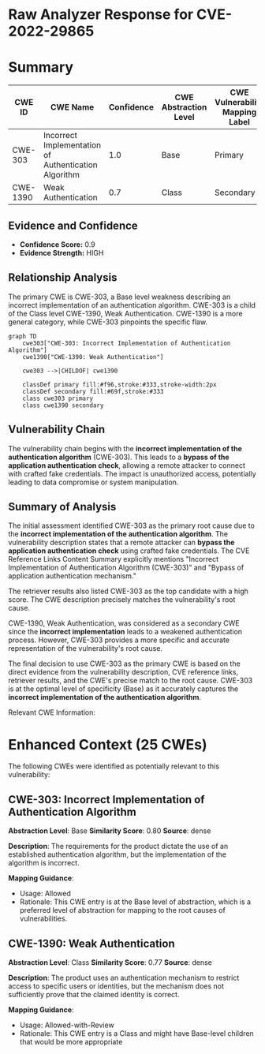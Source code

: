 # Raw Analyzer Response for CVE-2022-29865

# Summary
| CWE ID | CWE Name | Confidence | CWE Abstraction Level | CWE Vulnerability Mapping Label | CWE-Vulnerability Mapping Notes |
|---|---|---|---|---|---|
| CWE-303 | Incorrect Implementation of Authentication Algorithm | 1.0 | Base | Primary | Allowed |
| CWE-1390 | Weak Authentication | 0.7 | Class | Secondary | Allowed-with-Review |

## Evidence and Confidence

*   **Confidence Score:** 0.9
*   **Evidence Strength:** HIGH

## Relationship Analysis
The primary CWE is CWE-303, a Base level weakness describing an incorrect implementation of an authentication algorithm. CWE-303 is a child of the Class level CWE-1390, Weak Authentication. CWE-1390 is a more general category, while CWE-303 pinpoints the specific flaw.

```mermaid
graph TD
    cwe303["CWE-303: Incorrect Implementation of Authentication Algorithm"]
    cwe1390["CWE-1390: Weak Authentication"]

    cwe303 -->|CHILDOF| cwe1390

    classDef primary fill:#f96,stroke:#333,stroke-width:2px
    classDef secondary fill:#69f,stroke:#333
    class cwe303 primary
    class cwe1390 secondary
```

## Vulnerability Chain
The vulnerability chain begins with the **incorrect implementation of the authentication algorithm** (CWE-303). This leads to a **bypass of the application authentication check**, allowing a remote attacker to connect with crafted fake credentials. The impact is unauthorized access, potentially leading to data compromise or system manipulation.

## Summary of Analysis
The initial assessment identified CWE-303 as the primary root cause due to the **incorrect implementation of the authentication algorithm**. The vulnerability description states that a remote attacker can **bypass the application authentication check** using crafted fake credentials. The CVE Reference Links Content Summary explicitly mentions "Incorrect Implementation of Authentication Algorithm (CWE-303)" and "Bypass of application authentication mechanism."

The retriever results also listed CWE-303 as the top candidate with a high score. The CWE description precisely matches the vulnerability's root cause.

CWE-1390, Weak Authentication, was considered as a secondary CWE since the **incorrect implementation** leads to a weakened authentication process. However, CWE-303 provides a more specific and accurate representation of the vulnerability's root cause.

The final decision to use CWE-303 as the primary CWE is based on the direct evidence from the vulnerability description, CVE reference links, retriever results, and the CWE's precise match to the root cause. CWE-303 is at the optimal level of specificity (Base) as it accurately captures the **incorrect implementation of the authentication algorithm**.

Relevant CWE Information:

# Enhanced Context (25 CWEs)
The following CWEs were identified as potentially relevant to this vulnerability:

## CWE-303: Incorrect Implementation of Authentication Algorithm
**Abstraction Level**: Base
**Similarity Score**: 0.80
**Source**: dense

**Description**:
The requirements for the product dictate the use of an established authentication algorithm, but the implementation of the algorithm is incorrect.

**Mapping Guidance**:
- Usage: Allowed
- Rationale: This CWE entry is at the Base level of abstraction, which is a preferred level of abstraction for mapping to the root causes of vulnerabilities.

## CWE-1390: Weak Authentication
**Abstraction Level**: Class
**Similarity Score**: 0.77
**Source**: dense

**Description**:
The product uses an authentication mechanism to restrict access to specific users or identities, but the mechanism does not sufficiently prove that the claimed identity is correct.

**Mapping Guidance**:
- Usage: Allowed-with-Review
- Rationale: This CWE entry is a Class and might have Base-level children that would be more appropriate